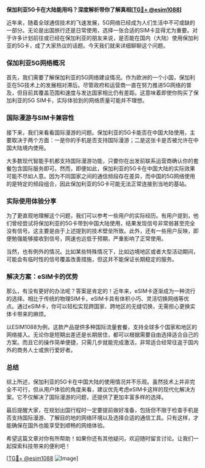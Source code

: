 **保加利亚5G卡在大陆能用吗？深度解析带你了解真相[[TG💪+ @esim1088](https://t.me/s/esim1088)]**

近年来，随着全球通信技术的飞速发展，5G网络已经成为人们生活中不可或缺的一部分。无论是出国旅行还是日常使用，选择一张合适的SIM卡显得尤为重要。对于许多计划前往或已经在保加利亚的朋友来说，是否能在国内（大陆）使用保加利亚的5G卡，成了大家热议的话题。今天我们就来详细聊聊这个问题。

### 保加利亚5G网络概况

首先，我们需要了解保加利亚的5G网络建设情况。作为欧洲的一个小国，保加利亚在5G技术上的发展相对滞后。尽管政府和运营商一直在努力推进5G网络的普及，但目前其覆盖范围和速度与发达国家相比仍有差距。这意味着即使你购买了保加利亚的5G SIM卡，实际体验到的网络质量可能并不理想。

### 国际漫游与SIM卡兼容性

接下来，我们来看看国际漫游的问题。保加利亚的5G卡能否在中国大陆使用，主要取决于两个方面：一是你的手机是否支持国际漫游；二是这张卡是否被允许在中国大陆境内使用。

大多数现代智能手机都支持国际漫游功能，只要你在出发前联系运营商确认你的套餐包含国际服务即可。然而，即便如此，保加利亚的5G卡在中国大陆的实际效果可能不尽如人意。因为不同国家之间的通信频段存在差异，而中国的5G网络使用的是特定的频段组合，因此保加利亚的5G卡可能无法正常连接到当地的基站。

### 实际使用体验分享

为了更直观地理解这个问题，我们可以参考一些用户的实际经历。有用户提到，他们曾经尝试将保加利亚的5G卡带到中国大陆使用，结果发现信号非常弱甚至完全没有信号。这主要是由于上述提到的技术壁垒所致。此外，还有一些用户反映，即便勉强能够接收到信号，网速也远低于预期，严重影响了正常使用。

当然，也有例外的情况。比如某些特殊情况下，比如边境地区或者大型活动期间，可能会有临时性的信号覆盖改善措施，但这并不能保证长期稳定的服务。

### 解决方案：eSIM卡的优势

那么，有没有更好的办法呢？答案是肯定的！近年来，eSIM卡逐渐成为一种流行的选择。相比于传统的物理SIM卡，eSIM卡具有体积小巧、灵活切换网络等优点。通过eSIM卡，你可以轻松实现跨国家、跨地区的无缝切换，无需担心更换实体卡带来的麻烦。

以ESIM1088为例，这款产品提供多种国际流量套餐，支持全球多个国家和地区的网络接入。无论你是短期出差还是长期居住，都可以根据需要自由选择适合自己的方案。而且它的操作简单便捷，只需几步就能完成激活，非常适合经常往返于国内外的商务人士或旅行爱好者。

### 总结

综上所述，保加利亚的5G卡在中国大陆的使用情况并不乐观。虽然技术上并非完全不可行，但从用户体验的角度来看，建议优先考虑eSIM卡这样的现代化解决方案。它不仅解决了国际漫游的问题，还提供了更加丰富多样的选择。

最后提醒大家，在规划出国行程时一定要提前做好准备，包括但不限于检查手机是否支持国际漫游、了解目的地的网络环境以及选择合适的通信工具。只有这样，才能确保在国外也能享受到顺畅的网络体验。

希望这篇文章对你有所帮助！如果你还有其他疑问，欢迎随时留言讨论。让我们一起探索科技带来的便利吧！

[[TG💪+ @esim1088](https://t.me/s/esim1088) ![Image](https://i.postimg.cc/4NQfJmqS/Snipaste-2025-05-13-00-14-12.png)]